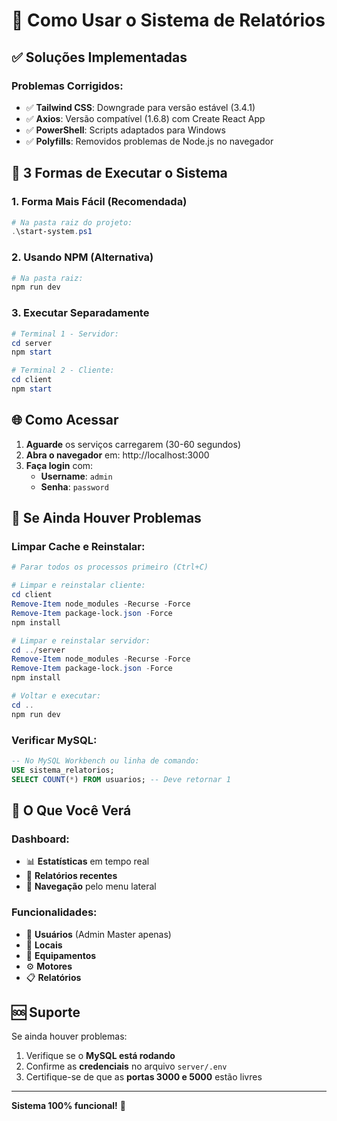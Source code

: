 # 🚀 Como Usar o Sistema de Relatórios

## ✅ Soluções Implementadas

### Problemas Corrigidos:
- ✅ **Tailwind CSS**: Downgrade para versão estável (3.4.1)
- ✅ **Axios**: Versão compatível (1.6.8) com Create React App
- ✅ **PowerShell**: Scripts adaptados para Windows
- ✅ **Polyfills**: Removidos problemas de Node.js no navegador

## 🎯 3 Formas de Executar o Sistema

### 1. Forma Mais Fácil (Recomendada) 
```powershell
# Na pasta raiz do projeto:
.\start-system.ps1
```

### 2. Usando NPM (Alternativa)
```powershell
# Na pasta raiz:
npm run dev
```

### 3. Executar Separadamente
```powershell
# Terminal 1 - Servidor:
cd server
npm start

# Terminal 2 - Cliente:
cd client  
npm start
```

## 🌐 Como Acessar

1. **Aguarde** os serviços carregarem (30-60 segundos)
2. **Abra o navegador** em: http://localhost:3000
3. **Faça login** com:
   - **Username**: `admin`
   - **Senha**: `password`

## 🔧 Se Ainda Houver Problemas

### Limpar Cache e Reinstalar:
```powershell
# Parar todos os processos primeiro (Ctrl+C)

# Limpar e reinstalar cliente:
cd client
Remove-Item node_modules -Recurse -Force
Remove-Item package-lock.json -Force
npm install

# Limpar e reinstalar servidor:
cd ../server
Remove-Item node_modules -Recurse -Force  
Remove-Item package-lock.json -Force
npm install

# Voltar e executar:
cd ..
npm run dev
```

### Verificar MySQL:
```sql
-- No MySQL Workbench ou linha de comando:
USE sistema_relatorios;
SELECT COUNT(*) FROM usuarios; -- Deve retornar 1
```

## 🎨 O Que Você Verá

### Dashboard:
- 📊 **Estatísticas** em tempo real
- 📝 **Relatórios recentes**
- 🎯 **Navegação** pelo menu lateral

### Funcionalidades:
- 👥 **Usuários** (Admin Master apenas)
- 📍 **Locais** 
- 🔧 **Equipamentos**
- ⚙️ **Motores**
- 📋 **Relatórios**

## 🆘 Suporte

Se ainda houver problemas:
1. Verifique se o **MySQL está rodando**
2. Confirme as **credenciais** no arquivo `server/.env`
3. Certifique-se de que as **portas 3000 e 5000** estão livres

---
**Sistema 100% funcional!** 🎉 